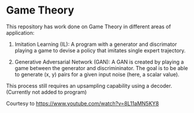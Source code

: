 # Game Theory

This repository has work done on Game Theory in different areas of application:

1. Imitation Learning (IL):
  A program with a generator and discrimator playing a game to devise a policy that imitates single expert trajectory.

2. Generative Adversarial Network (GAN):
  A GAN is created by playing a game between the generator and discrimininator. The goal is to be able to generate (x, y) pairs for a given input noise (here, a scalar     value). 
  
  This process still requires an upsampling capability using a decoder. (Currently not added to program)
  
  Courtesy to https://www.youtube.com/watch?v=8L11aMN5KY8
